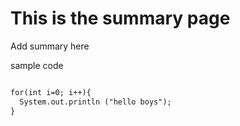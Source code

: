 # This is the summary page

Add summary here

sample code
```markdown

for(int i=0; i++){
  System.out.println ("hello boys");
}

```
